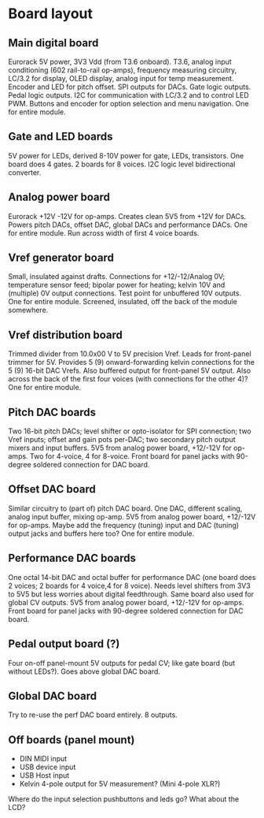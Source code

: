 # Board layout

## Main digital board

Eurorack 5V power, 3V3 Vdd (from T3.6 onboard). T3.6, analog input conditioning (602 rail-to-rail op-amps), frequency measuring circuitry, LC/3.2 for display, OLED display, analog input for temp measurement. Encoder and LED for pitch offset. SPI outputs for DACs. Gate logic outputs. Pedal logic outputs. I2C for communication with LC/3.2 and to control LED PWM. Buttons and encoder for option selection and menu navigation. One for entire module.

## Gate and LED boards

5V power for LEDs, derived 8-10V power for gate, LEDs, transistors. One board does 4 gates. 2 boards for 8 voices. I2C logic level bidirectional converter.

## Analog power board

Eurorack +12V -12V for op-amps. Creates clean 5V5 from +12V for DACs. Powers pitch DACs, offset DAC, global DACs and performance DACs. One for entire module. Run across width of first 4 voice boards.

## Vref generator board

Small, insulated against drafts. Connections for +12/-12/Analog 0V; temperature sensor feed; bipolar power for heating; kelvin 10V and (multiple) 0V output connections. Test point for unbuffered 10V outputs.  One for entire module. Screened, insulated, off the back of the module somewhere.

## Vref distribution board

Trimmed divider from 10.0x00 V to 5V precision Vref.  Leads for front-panel trimmer for 5V. Provides 5 (9) onward-forwarding kelvin connections for the 5 (9) 16-bit DAC Vrefs. Also buffered output for front-panel 5V output. Also across the back of the first four voices (with connections for the other 4)? One for entire module.

## Pitch DAC boards

Two 16-bit pitch DACs; level shifter or opto-isolator for SPI connection; two Vref inputs; offset and gain pots per-DAC; two secondary pitch output mixers and input buffers. 5V5 from analog power board, +12/-12V for op-amps. Two for 4-voice, 4 for 8-voice. Front board for panel jacks with 90-degree soldered connection for DAC board.

## Offset DAC board

Similar circuitry to (part of) pitch DAC board. One DAC, different scaling, analog input buffer, mixing op-amp. 5V5 from analog power board, +12/-12V for op-amps. Maybe add the frequency (tuning) input and DAC (tuning) output jacks and buffers here too?  One for entire module.

## Performance DAC boards

One octal 14-bit DAC and octal buffer for performance DAC (one board does 2 voices; 2 boards for 4 voice,4 for 8 voice). Needs level shifters from 3V3 to 5V5 but less worries about digital feedthrough. Same board also used for global CV outputs. 5V5 from analog power board, +12/-12V for op-amps. Front board for panel jacks with 90-degree soldered connection for DAC board.

## Pedal output board (?)

Four on-off panel-mount 5V outputs for pedal CV; like gate board (but without LEDs?). Goes above global DAC board.

## Global DAC board

Try to re-use the perf DAC board entirely. 8 outputs.

## Off boards (panel mount)

- DIN MIDI input
- USB device input
- USB Host input
- Kelvin 4-pole output for 5V measurement? (Mini 4-pole XLR?)

Where do the input selection pushbuttons and leds go? What about the LCD?


